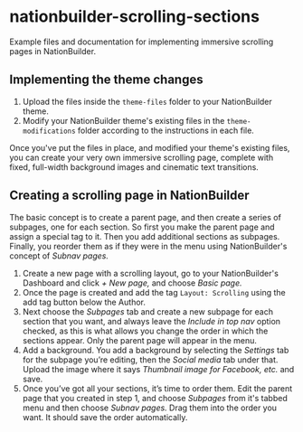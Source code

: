 # nationbuilder-scrolling-sections

Example files and documentation for implementing immersive scrolling pages in NationBuilder.

## Implementing the theme changes

1. Upload the files inside the `theme-files` folder to your NationBuilder theme.
2. Modify your NationBuilder theme's existing files in the `theme-modifications` folder according to the instructions in each file.

Once you've put the files in place, and modified your theme's existing files, you can create your very own immersive scrolling page, complete with fixed, full-width background images and cinematic text transitions.

## Creating a scrolling page in NationBuilder

The basic concept is to create a parent page, and then create a series of subpages, one for each section. So first you make the parent page and assign a special tag to it. Then you add additional sections as subpages. Finally, you reorder them as if they were in the menu using NationBuilder's concept of _Subnav pages._

1. Create a new page with a scrolling layout, go to your NationBuilder's Dashboard and click _+ New page,_ and choose _Basic page._
2. Once the page is created and add the tag `Layout: Scrolling` using the add tag button below the Author.
3. Next choose the _Subpages_ tab and create a new subpage for each section that you want, and always leave the _Include in top nav_ option checked, as this is what allows you change the order in which the sections appear. Only the parent page will appear in the menu.
4. Add a background. You add a background by selecting the _Settings_ tab for the subpage you’re editing, then the _Social media_ tab under that. Upload the image where it says _Thumbnail image for Facebook, etc._ and save.
5. Once you’ve got all your sections, it’s time to order them. Edit the parent page that you created in step 1, and choose _Subpages_ from it's tabbed menu and then choose _Subnav pages._ Drag them into the order you want. It should save the order automatically.
